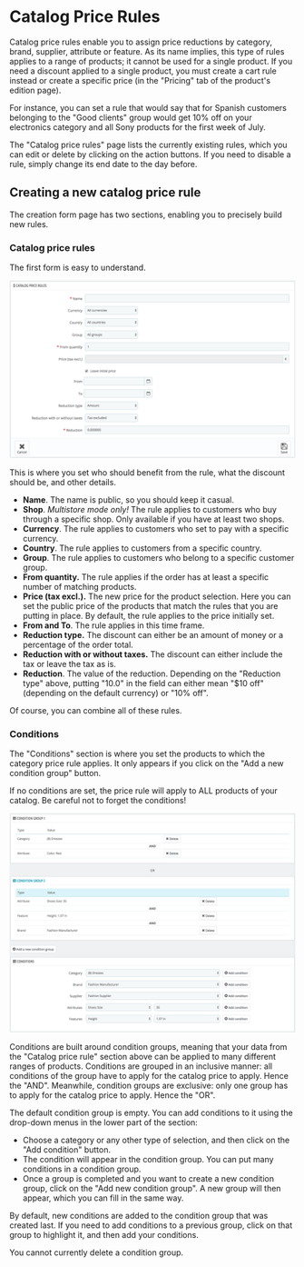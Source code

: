 # Catalog Price Rules

Catalog price rules enable you to assign price reductions by category, brand, supplier, attribute or feature. As its name implies, this type of rules applies to a range of products; it cannot be used for a single product. If you need a discount applied to a single product, you must create a cart rule instead or create a specific price (in the "Pricing" tab of the product's edition page).

For instance, you can set a rule that would say that for Spanish customers belonging to the "Good clients" group would get 10% off on your electronics category and all Sony products for the first week of July.

The "Catalog price rules" page lists the currently existing rules, which you can edit or delete by clicking on the action buttons. If you need to disable a rule, simply change its end date to the day before.

## Creating a new catalog price rule <a href="#catalogpricerules-creatinganewcatalogpricerule" id="catalogpricerules-creatinganewcatalogpricerule"></a>

The creation form page has two sections, enabling you to precisely build new rules.

### Catalog price rules <a href="#catalogpricerules-catalogpricerules.1" id="catalogpricerules-catalogpricerules.1"></a>

The first form is easy to understand.

![](<../../../../.gitbook/assets/51839309 (3) (3) (3).png>)

This is where you set who should benefit from the rule, what the discount should be, and other details.

* **Name**. The name is public, so you should keep it casual.
* **Shop**. _Multistore mode only!_ The rule applies to customers who buy through a specific shop. Only available if you have at least two shops.
* **Currency**. The rule applies to customers who set to pay with a specific currency.
* **Country**. The rule applies to customers from a specific country.
* **Group**. The rule applies to customers who belong to a specific customer group.
* **From quantity.** The rule applies if the order has at least a specific number of matching products.
* **Price (tax excl.).** The new price for the product selection. Here you can set the public price of the products that match the rules that you are putting in place. By default, the rule applies to the price initially set.
* **From and To**. The rule applies in this time frame.
* **Reduction type.** The discount can either be an amount of money or a percentage of the order total.
* **Reduction with or without taxes.** The discount can either include the tax or leave the tax as is.
* **Reduction**. The value of the reduction. Depending on the "Reduction type" above, putting "10.0" in the field can either mean "$10 off" (depending on the default currency) or "10% off".

Of course, you can combine all of these rules.

### Conditions <a href="#catalogpricerules-conditions" id="catalogpricerules-conditions"></a>

The "Conditions" section is where you set the products to which the category price rule applies. It only appears if you click on the "Add a new condition group" button.

If no conditions are set, the price rule will apply to ALL products of your catalog. Be careful not to forget the conditions!

![](<../../../../.gitbook/assets/51839310 (3) (3) (1).png>)

Conditions are built around condition groups, meaning that your data from the "Catalog price rule" section above can be applied to many different ranges of products. Conditions are grouped in an inclusive manner: all conditions of the group have to apply for the catalog price to apply. Hence the "AND". Meanwhile, condition groups are exclusive: only one group has to apply for the catalog price to apply. Hence the "OR".

The default condition group is empty. You can add conditions to it using the drop-down menus in the lower part of the section:

* Choose a category or any other type of selection, and then click on the "Add condition" button.
* The condition will appear in the condition group. You can put many conditions in a condition group.
* Once a group is completed and you want to create a new condition group, click on the "Add new condition group". A new group will then appear, which you can fill in the same way.

By default, new conditions are added to the condition group that was created last. If you need to add conditions to a previous group, click on that group to highlight it, and then add your conditions.

You cannot currently delete a condition group.
